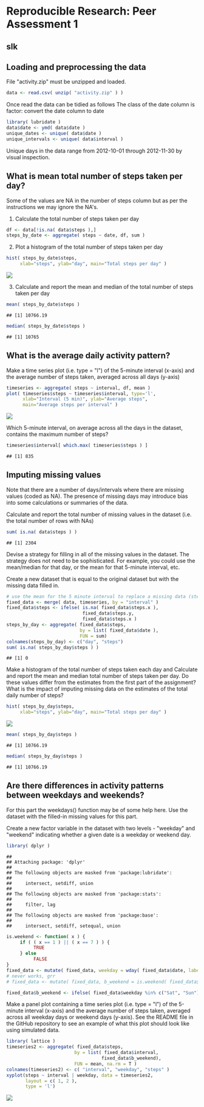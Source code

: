 # Reproducible Research: Peer Assessment 1
slk  
-------------------------------------------------------------------------------
## Loading and preprocessing the data
File "activity.zip" must be unzipped and loaded. 


```r
data <- read.csv( unzip( "activity.zip" ) )
```

Once read the data can be tidied as follows
The class of the date column is factor: convert the date column to date


```r
library( lubridate )
data$date <- ymd( data$date )
unique_dates <- unique( data$date )
unique_intervals <- unique( data$interval )
```

Unique days in the data range from 2012-10-01 through 2012-11-30
by visual inspection.

## What is mean total number of steps taken per day?
Some of the values are NA in the number of steps column
but as per the instructions we may ignore the NA's.

1. Calculate the total number of steps taken per day


```r
df <- data[!is.na( data$steps ),]
steps_by_date <- aggregate( steps ~ date, df, sum )
```

2. Plot a histogram of the total number of steps taken per day


```r
hist( steps_by_date$steps,
     xlab="steps", ylab="day", main="Total steps per day" )
```

![](PA1_template_files/figure-html/unnamed-chunk-4-1.png) 

3. Calculate and report the mean and median of the total number
of steps taken per day


```r
mean( steps_by_date$steps )
```

```
## [1] 10766.19
```

```r
median( steps_by_date$steps )
```

```
## [1] 10765
```

## What is the average daily activity pattern?

Make a time series plot (i.e. type = "l") of the 5-minute interval (x-axis) and the average number of steps taken, averaged across all days (y-axis)


```r
timeseries <- aggregate( steps ~ interval, df, mean )
plot( timeseries$steps ~ timeseries$interval, type='l',
      xlab="Interval (5 min)", ylab="Average steps", 
      main="Average steps per interval" )
```

![](PA1_template_files/figure-html/unnamed-chunk-6-1.png) 

Which 5-minute interval, on average across all the days in the dataset, contains the maximum number of steps?


```r
timeseries$interval[ which.max( timeseries$steps ) ]
```

```
## [1] 835
```

## Imputing missing values
Note that there are a number of days/intervals where there are missing values (coded as NA). The presence of missing days may introduce bias into some calculations or summaries of the data.

Calculate and report the total number of missing values in the dataset (i.e. the total number of rows with NAs)


```r
sum( is.na( data$steps ) )
```

```
## [1] 2304
```

Devise a strategy for filling in all of the missing values in the dataset. The strategy does not need to be sophisticated. For example, you could use the mean/median for that day, or the mean for that 5-minute interval, etc.

Create a new dataset that is equal to the original dataset but with the missing data filled in.


```r
# use the mean for the 5 minute interval to replace a missing data (steps)
fixed_data <- merge( data, timeseries, by = "interval" )
fixed_data$steps <- ifelse( is.na( fixed_data$steps.x ),
                            fixed_data$steps.y, 
                            fixed_data$steps.x )
steps_by_day <- aggregate( fixed_data$steps, 
                           by = list( fixed_data$date ),
                           FUN = sum)
colnames(steps_by_day) <- c("day", "steps")
sum( is.na( steps_by_day$steps ) )
```

```
## [1] 0
```

Make a histogram of the total number of steps taken each day and Calculate and report the mean and median total number of steps taken per day. Do these values differ from the estimates from the first part of the assignment? What is the impact of imputing missing data on the estimates of the total daily number of steps?


```r
hist( steps_by_day$steps,
     xlab="steps", ylab="day", main="Total steps per day" )
```

![](PA1_template_files/figure-html/unnamed-chunk-10-1.png) 

```r
mean( steps_by_day$steps )
```

```
## [1] 10766.19
```

```r
median( steps_by_day$steps )
```

```
## [1] 10766.19
```

## Are there differences in activity patterns between weekdays and weekends?
For this part the weekdays() function may be of some help here. Use the dataset with the filled-in missing values for this part.

Create a new factor variable in the dataset with two levels - "weekday" and "weekend" indicating whether a given date is a weekday or weekend day.

```r
library( dplyr )
```

```
## 
## Attaching package: 'dplyr'
## 
## The following objects are masked from 'package:lubridate':
## 
##     intersect, setdiff, union
## 
## The following objects are masked from 'package:stats':
## 
##     filter, lag
## 
## The following objects are masked from 'package:base':
## 
##     intersect, setdiff, setequal, union
```

```r
is.weekend <- function( x ) {
     if ( ( x == 1 ) || ( x == 7 ) ) {
          TRUE
     } else
          FALSE
}
fixed_data <- mutate( fixed_data, weekday = wday( fixed_data$date, label = TRUE ) )
# never works, grr
# fixed_data <- mutate( fixed_data, b_weekend = is.weekend( fixed_data$weekday ) )

fixed_data$b_weekend <- ifelse( fixed_data$weekday %in% c("Sat", "Sun"), "weekends", "weekdays")
```

Make a panel plot containing a time series plot (i.e. type = "l") of the 5-minute interval (x-axis) and the average number of steps taken, averaged across all weekday days or weekend days (y-axis). See the README file in the GitHub repository to see an example of what this plot should look like using simulated data.


```r
library( lattice )
timeseries2 <- aggregate( fixed_data$steps, 
                         by = list( fixed_data$interval,
                                   fixed_data$b_weekend), 
                         FUN = mean, na.rm = T )
colnames(timeseries2) <- c( "interval", "weekday", "steps" )
xyplot(steps ~ interval | weekday, data = timeseries2,
       layout = c( 1, 2 ),
       type = 'l')
```

![](PA1_template_files/figure-html/unnamed-chunk-12-1.png) 

